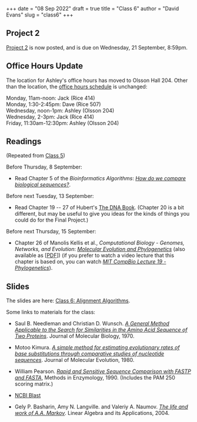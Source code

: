 +++
date = "08 Sep 2022"
draft = true
title = "Class 6"
author = "David Evans"
slug = "class6"
+++

## Project 2

[Project 2](/project2) is now posted, and is due on Wednesday, 21
September, 8:59pm.

## Office Hours Update

The location for Ashley's office hours has moved to Olsson Hall 204. Other than the location, the [office hours schedule](/officehours) is unchanged:

Monday, 11am-noon: Jack (Rice 414)  
Monday, 1:30-2:45pm: Dave (Rice 507)  
Wednesday, noon-1pm: Ashley (Olsson 204)  
Wednesday, 2-3pm: Jack (Rice 414)  
Friday, 11:30am-12:30pm: Ashley (Olsson 204)

## Readings

(Repeated from [Class 5](/class5))

Before Thursday, 8 September:

- Read Chapter 5 of the _Bioinformatics
Algorithms_: [_How do we compare biological sequences?_](//www.bioinformaticsalgorithms.org/bioinformatics-chapter-5).

Before next Tuesday, 13 September:

- Read Chapter 19 -- 27 of Hubert's [The DNA
  Book](https://berthub.eu/dna-book/toc-real/). (Chapter 20 is a bit different, but may be useful to give you ideas for the kinds of things you could do for the Final Project.)

Before next Thursday, 15 September:

- Chapter 26 of  Manolis Kellis et al., _Computational Biology - Genomes, Networks, and Evolution_: [_Molecular Evolution and Phylogenetics_](https://bio.libretexts.org/Bookshelves/Computational_Biology/Book%3A_Computational_Biology_-_Genomes_Networks_and_Evolution_(Kellis_et_al.)/26%3A_Molecular_Evolution_and_Phylogenetics) (also available as [[PDF](/docs/kellis-ch26.pdf)]) (if you prefer to watch a video lecture that this chapter is based on, you can watch [_MIT CompBio Lecture 19 - Phylogenetics_](https://www.youtube.com/watch?v=_KduKR6IXcA)).


## Slides

The slides are here: [Class 6: Alignment Algorithms](https://www.dropbox.com/s/97pkk1ye2vvlrt2/csbio-class6.pdf?dl=0).

Some links to materials for the class:

- Saul B. Needleman and Christian D. Wunsch. [_A General Method Applicable to the Search for Similarities in the Amino Acid Sequence of Two Proteins_](/docs/needleman1970.pdf). Journal of Molecular Biology, 1970.

- Motoo Kimura. [_A simple method for estimating evolutionary rates of base substitutions through comparative studies of nucleotide sequences_](/docs/kimura1980.pdf). Journal of Molecular Evolution, 1980.

- William Pearson. [_Rapid and Sensitive Sequence Comparison with FASTP and FASTA_](/docs/pearson1990.pdf), Methods in Enzymology, 1990. (Includes the PAM 250 scoring matrix.)

- [NCBI Blast](https://blast.ncbi.nlm.nih.gov/Blast.cgi)

- Gely P. Basharin, Amy N. Langville. and Valeriy A. Naumov. [_The life and work of A.A. Markov_](/docs/markov.pdf). Linear Algebra and its Applications, 2004.